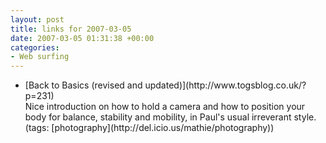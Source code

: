 ```yaml
---
layout: post
title: links for 2007-03-05
date: 2007-03-05 01:31:38 +00:00
categories:
- Web surfing
---
```

<ul class="delicious">
	<li>
		<div class="delicious-link">[Back to Basics (revised and updated)](http://www.togsblog.co.uk/?p=231)</div>
		<div class="delicious-extended">Nice introduction on how to hold a camera and how to position your body for balance, stability and mobility, in Paul's usual irreverant style.</div>
		<div class="delicious-tags">(tags: [photography](http://del.icio.us/mathie/photography))</div>
	</li>
</ul>
